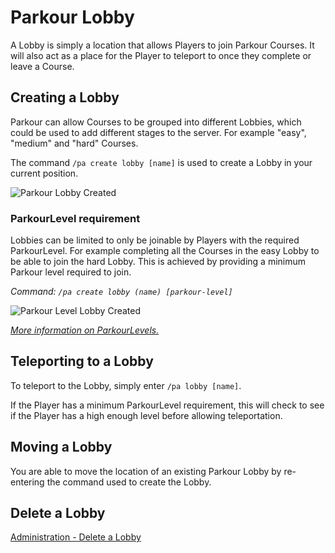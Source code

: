 Parkour Lobby
======

A Lobby is simply a location that allows Players to join Parkour Courses. It will also act as a place for the Player to teleport to once they complete or leave a Course.

## Creating a Lobby

Parkour can allow Courses to be grouped into different Lobbies, which could be used to add different stages to the server. For example "easy", "medium" and "hard" Courses. 

The command `/pa create lobby [name]` is used to create a Lobby in your current position.

![Parkour Lobby Created](https://i.imgur.com/AGl0p1A.jpg "Parkour Lobby Created")

### ParkourLevel requirement

Lobbies can be limited to only be joinable by Players with the required ParkourLevel. For example completing all the Courses in the easy Lobby to be able to join the hard Lobby. This is achieved by providing a minimum Parkour level required to join.

_Command: `/pa create lobby (name) [parkour-level]`_

![Parkour Level Lobby Created](https://i.imgur.com/py34xti.jpg "Parkour Level Lobby Created")

_[More information on ParkourLevels.](/tutorials/parkour-level-ranks)_

## Teleporting to a Lobby

To teleport to the Lobby, simply enter `/pa lobby [name]`.

If the Player has a minimum ParkourLevel requirement, this will check to see if the Player has a high enough level before allowing teleportation.

## Moving a Lobby

You are able to move the location of an existing Parkour Lobby by re-entering the command used to create the Lobby.

## Delete a Lobby

[Administration - Delete a Lobby](/tutorials/administration?id=delete-a-lobby)
